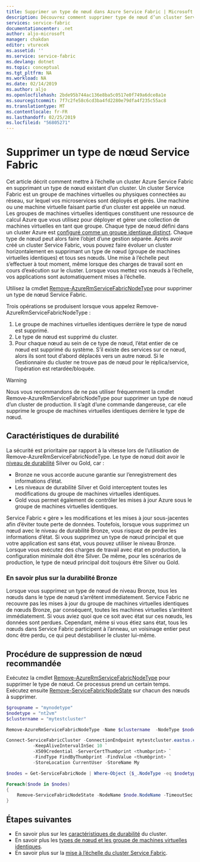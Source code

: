 ```yaml
---
title: Supprimer un type de nœud dans Azure Service Fabric | Microsoft Docs
description: Découvrez comment supprimer type de nœud d’un cluster Service Fabric dans Azure.
services: service-fabric
documentationcenter: .net
author: aljo-microsoft
manager: chakdan
editor: vturecek
ms.assetid: ''
ms.service: service-fabric
ms.devlang: dotnet
ms.topic: conceptual
ms.tgt_pltfrm: NA
ms.workload: NA
ms.date: 02/14/2019
ms.author: aljo
ms.openlocfilehash: 2bde95b744ac136e8ba5c0517e0f749a6dce8a1e
ms.sourcegitcommit: 7f7c2fe58c6cd3ba4fd2280e79dfa4f235c55ac8
ms.translationtype: MT
ms.contentlocale: fr-FR
ms.lasthandoff: 02/25/2019
ms.locfileid: "56805271"
---
```

# <a name="remove-a-service-fabric-node-type"></a>Supprimer un type de nœud Service Fabric
Cet article décrit comment mettre à l’échelle un cluster Azure Service Fabric en supprimant un type de nœud existant d’un cluster. Un cluster Service Fabric est un groupe de machines virtuelles ou physiques connectées au réseau, sur lequel vos microservices sont déployés et gérés. Une machine ou une machine virtuelle faisant partie d’un cluster est appelée un nœud. Les groupes de machines virtuelles identiques constituent une ressource de calcul Azure que vous utilisez pour déployer et gérer une collection de machines virtuelles en tant que groupe. Chaque type de nœud défini dans un cluster Azure est [ configuré comme un groupe identique distinct](service-fabric-cluster-nodetypes.md). Chaque type de nœud peut alors faire l’objet d’une gestion séparée. Après avoir créé un cluster Service Fabric, vous pouvez faire évoluer un cluster horizontalement en supprimant un type de nœud (groupe de machines virtuelles identiques) et tous ses nœuds.  Une mise à l’échelle peut s’effectuer à tout moment, même lorsque des charges de travail sont en cours d’exécution sur le cluster.  Lorsque vous mettez vos nœuds à l’échelle, vos applications sont automatiquement mises à l’échelle.

Utilisez la cmdlet [Remove-AzureRmServiceFabricNodeType](https://docs.microsoft.com/powershell/module/azurerm.servicefabric/remove-azurermservicefabricnodetype) pour supprimer un type de nœud Service Fabric.

Trois opérations se produisent lorsque vous appelez Remove-AzureRmServiceFabricNodeType :
1.  Le groupe de machines virtuelles identiques derrière le type de nœud est supprimé.
2.  Le type de nœud est supprimé du cluster.
3.  Pour chaque nœud au sein de ce type de nœud, l’état entier de ce nœud est supprimé du système. S’il existe des services sur ce nœud, alors ils sont tout d’abord déplacés vers un autre nœud. Si le Gestionnaire du cluster ne trouve pas de nœud pour le réplica/service, l’opération est retardée/bloquée.

> [!WARNING]
> Nous vous recommandons de ne pas utiliser fréquemment la cmdlet Remove-AzureRmServiceFabricNodeType pour supprimer un type de nœud d’un cluster de production. Il s’agit d’une commande dangereuse, car elle supprime le groupe de machines virtuelles identiques derrière le type de nœud. 

## <a name="durability-characteristics"></a>Caractéristiques de durabilité
La sécurité est prioritaire par rapport à la vitesse lors de l’utilisation de Remove-AzureRmServiceFabricNodeType. Le type de nœud doit avoir le [niveau de durabilité](https://docs.microsoft.com/azure/service-fabric/service-fabric-cluster-capacity#the-durability-characteristics-of-the-cluster) Silver ou Gold, car :
- Bronze ne vous accorde aucune garantie sur l’enregistrement des informations d’état.
- Les niveaux de durabilité Silver et Gold interceptent toutes les modifications du groupe de machines virtuelles identiques.
- Gold vous permet également de contrôler les mises à jour Azure sous le groupe de machines virtuelles identiques.

Service Fabric « gère » les modifications et les mises à jour sous-jacentes afin d’éviter toute perte de données. Toutefois, lorsque vous supprimez un nœud avec le niveau de durabilité Bronze, vous risquez de perdre les informations d’état. Si vous supprimez un type de nœud principal et que votre application est sans état, vous pouvez utiliser le niveau Bronze. Lorsque vous exécutez des charges de travail avec état en production, la configuration minimale doit être Silver. De même, pour les scénarios de production, le type de nœud principal doit toujours être Silver ou Gold.

### <a name="more-about-bronze-durability"></a>En savoir plus sur la durabilité Bronze

Lorsque vous supprimez un type de nœud de niveau Bronze, tous les nœuds dans le type de nœud s’arrêtent immédiatement. Service Fabric ne recouvre pas les mises à jour du groupe de machines virtuelles identiques de nœuds Bronze, par conséquent, toutes les machines virtuelles s’arrêtent immédiatement. Si vous aviez quoi que ce soit avec état sur ces nœuds, les données sont perdues. Cependant, même si vous étiez sans état, tous les nœuds dans Service Fabric participent à l’anneau, un voisinage entier peut donc être perdu, ce qui peut déstabiliser le cluster lui-même.

## <a name="recommended-node-type-removal-process"></a>Procédure de suppression de nœud recommandée

Exécutez la cmdlet [Remove-AzureRmServiceFabricNodeType](/powershell/module/azurerm.servicefabric/remove-azurermservicefabricnodetype) pour supprimer le type de nœud.  Ce processus prend un certain temps.  Exécutez ensuite [Remove-ServiceFabricNodeState](/powershell/module/servicefabric/remove-servicefabricnodestate?view=azureservicefabricps) sur chacun des nœuds à supprimer.

```powershell
$groupname = "mynodetype"
$nodetype = "nt2vm"
$clustername = "mytestcluster"

Remove-AzureRmServiceFabricNodeType -Name $clustername  -NodeType $nodetype -ResourceGroupName $groupname

Connect-ServiceFabricCluster -ConnectionEndpoint mytestcluster.eastus.cloudapp.azure.com:19000 `
          -KeepAliveIntervalInSec 10 `
          -X509Credential -ServerCertThumbprint <thumbprint> `
          -FindType FindByThumbprint -FindValue <thumbprint> `
          -StoreLocation CurrentUser -StoreName My

$nodes = Get-ServiceFabricNode | Where-Object {$_.NodeType -eq $nodetype} | Sort-Object { $_.NodeName.Substring($_.NodeName.LastIndexOf('_') + 1) } -Descending

Foreach($node in $nodes)
{
    Remove-ServiceFabricNodeState -NodeName $node.NodeName -TimeoutSec 300 -Force 
}
```

## <a name="next-steps"></a>Étapes suivantes
- En savoir plus sur les [caractéristiques de durabilité](https://docs.microsoft.com/azure/service-fabric/service-fabric-cluster-capacity#the-durability-characteristics-of-the-cluster) du cluster.
- En savoir plus les [types de nœud et les groupe de machines virtuelles identiques](service-fabric-cluster-nodetypes.md).
- En savoir plus sur la [mise à l’échelle du cluster Service Fabric](service-fabric-cluster-scaling.md).
